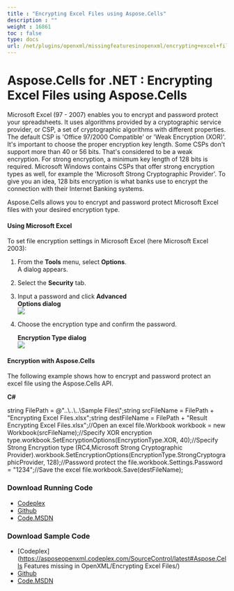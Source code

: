 ```yaml
---
title : "Encrypting Excel Files using Aspose.Cells" 
description : "" 
weight : 16861 
toc : false
type: docs
url: /net/plugins/openxml/missingfeaturesinopenxml/encrypting+excel+files+using+aspose.cells/
---
```


# Aspose.Cells for .NET : Encrypting Excel Files using Aspose.Cells


Microsoft Excel (97 - 2007) enables you to encrypt and password protect your spreadsheets. It uses algorithms provided by a cryptographic service provider, or CSP, a set of cryptographic algorithms with different properties. The default CSP is 'Office 97/2000 Compatible' or 'Weak Encryption (XOR)'. It's important to choose the proper encryption key length. Some CSPs don't support more than 40 or 56 bits. That's considered to be a weak encryption. For strong encryption, a minimum key length of 128 bits is required. Microsoft Windows contains CSPs that offer strong encryption types as well, for example the 'Microsoft Strong Cryptographic Provider'. To give you an idea, 128 bits encryption is what banks use to encrypt the connection with their Internet Banking systems.

Aspose.Cells allows you to encrypt and password protect Microsoft Excel files with your desired encryption type.

#### Using Microsoft Excel

To set file encryption settings in Microsoft Excel (here Microsoft Excel 2003):

1.  From the **Tools** menu, select **Options**.  
    A dialog appears.
2.  Select the **Security** tab.
3.  Input a password and click **Advanced**  
    **Options dialog**  
    ![](https://docs2.aspose.com/cells/net/attachments/5020521/5115042.png)  
      
    
4.  Choose the encryption type and confirm the password.  
      
    **Encryption Type dialog**  
    ![](https://docs2.aspose.com/cells/net/attachments/5020521/5115041.png)  
      
    

#### Encryption with Aspose.Cells

The following example shows how to encrypt and password protect an excel file using the Aspose.Cells API.

**C#**

string FilePath = @"..\\..\\..\\Sample Files\\";string srcFileName = FilePath + "Encrypting Excel Files.xlsx";string destFileName = FilePath + "Result Encrypting Excel Files.xlsx";//Open an excel file.Workbook workbook = new Workbook(srcFileName);//Specify XOR encryption type.workbook.SetEncryptionOptions(EncryptionType.XOR, 40);//Specify Strong Encryption type (RC4,Microsoft Strong Cryptographic Provider).workbook.SetEncryptionOptions(EncryptionType.StrongCryptographicProvider, 128);//Password protect the file.workbook.Settings.Password = "1234";//Save the excel file.workbook.Save(destFileName);

### Download Running Code

*   [Codeplex](https://asposecellsopenxml.codeplex.com/releases/view/619160)
*   [Github](https://github.com/aspose-cells/Aspose.Cells-for-.NET/releases/tag/MissingFeaturesOpenXMLExcelv1.1)
*   [Code.MSDN](https://code.msdn.microsoft.com/AsposeCells-Features-8fba7c3c)

### Download Sample Code

*   [Codeplex](https://asposeopenxml.codeplex.com/SourceControl/latest#Aspose.Cells Features missing in OpenXML/Encrypting Excel Files/)
*   [Github](https://github.com/aspose-cells/Aspose.Cells-for-.NET/tree/master/Plugins/Aspose.Cells%20Vs%20OpenXML%20Spreadsheets/OpenXML%20Missing%20Features/Encrypting%20Excel%20Files)
*   [Code.MSDN](https://code.msdn.microsoft.com/AsposeCells-Features-8fba7c3c)

